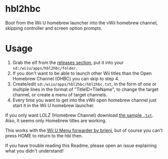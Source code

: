 # hbl2hbc
Boot from the Wii U homebrew launcher into the vWii homebrew channel, skipping controller and screen option prompts.

# Usage
1. Grab the elf from the [releases section](https://github.com/FIX94/hbl2hbc/releases/latest), put it into your `sd:/wiiu/apps/hbl2hbc/folder`.
2. If you don't want to be able to launch other Wii titles than the Open Homebrew Channel (OHBC) you can skip to step 4.
3. Create/edit `sd:/wiiu/apps/hbl2hbc/hbl2hbc.txt`, in the form of one or multiple lines in the format of "TitleID=TileName", to change the target channel, or create a menu of target channels.
4. Every time you want to get into the vWii open homebrew channel just start it in the Wii U homebrew launcher. 

If you only want LOLZ (Homebrew Channel) download [the sample `.txt`](https://github.com/FIX94/hbl2hbc/blob/master/hbl2hbc.txt).
Also, it seems only Homebrew titles are working.

This works with the [Wii U Menu forwarder by brienj](https://gbatemp.net/threads/release-wiiu2hbc-a-hbl2hbc-forwarder-channel.455991/), but of course you can't press HOME to return to the hbl then.

If you have trouble reading this Readme, please open an issue explaining what you didn't understand!
